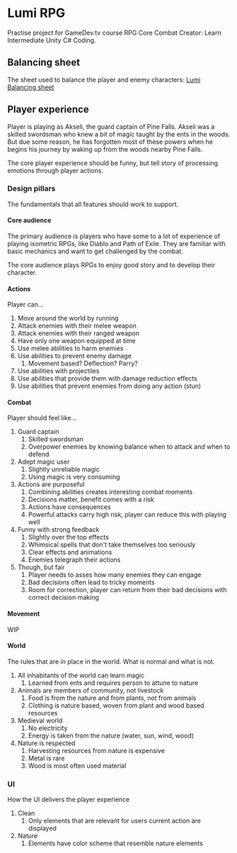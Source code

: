 # Lumi RPG
Practise project for GameDev.tv course RPG Core Combat Creator: Learn Intermediate Unity C# Coding.

## Balancing sheet
The sheet used to balance the player and enemy characters: [Lumi Balancing sheet](https://docs.google.com/spreadsheets/d/1XbHs-ho-ysb7dOO_xVHGT8jfR7gpk9tIH8WVWBeLwOQ/edit?usp=sharing)

## Player experience
Player is playing as Akseli, the guard captain of Pine Falls. Akseli was a skilled swordsman who knew a bit of magic taught by the ents in the woods. But due some reason, he has forgotten most of these powers when he begins his journey by waking up from the woods nearby Pine Falls.

The core player experience should be funny, but tell story of processing emotions through player actions.

### Design pillars
The fundamentals that all features should work to support.

#### Core audience
The primary audience is players who have some to a lot of experience of playing isometric RPGs, like Diablo and Path of Exile. They are familiar with basic mechanics and want to get challenged by the combat.

The core audience plays RPGs to enjoy good story and to develop their character.

#### Actions
Player can...
1. Move around the world by running
2. Attack enemies with their melee weapon
3. Attack enemies with their ranged weapon
4. Have only one weapon equipped at time
5. Use melee abilities to harm enemies
6. Use abilities to prevent enemy damage
   1. Movement based? Deflection? Parry?
7. Use abilities with projectiles
8. Use abilities that provide them with damage reduction effects
9.  Use abilities that prevent enemies from doing any action (stun)

#### Combat
Player should feel like...
1. Guard captain
   1. Skilled swordsman
   2. Overpower enemies by knowing balance when to attack and when to defend
2. Adept magic user
   1. Slightly unreliable magic
   2. Using magic is very consuming
3. Actions are purposeful
   1. Combining abilities creates interesting combat moments
   2. Decisions matter, benefit comes with a risk
   3. Actions have consequences
   4. Powerful attacks carry high risk, player can reduce this with playing well
4. Funny with strong feedback
   1. Slightly over the top effects
   2. Whimsical spells that don't take themselves too seriously
   3. Clear effects and animations
   4. Enemies telegraph their actions
5. Though, but fair
   1. Player needs to asses how many enemies they can engage
   2. Bad decisions often lead to tricky moments
   3. Room for correction, player can return from their bad decisions with correct decision making

#### Movement
WIP

#### World
The rules that are in place in the world. What is normal and what is not.
1. All inhabitants of the world can learn magic
   1. Learned from ents and requires person to attune to nature
2. Animals are members of community, not livestock
   1. Food is from the nature and from plants, not from animals
   2. Clothing is nature based, woven from plant and wood based resources
3. Medieval world
   1. No electricity
   2. Energy is taken from the nature (water, sun, wind, wood)
4. Nature is respected
   1. Harvesting resources from nature is expensive
   2. Metal is rare
   3. Wood is most often used material

### UI
How the UI delivers the player experience
1. Clean
   1. Only elements that are relevant for users current action are displayed
2. Nature
   1. Elements have color scheme that resemble nature elements